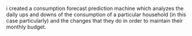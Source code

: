 i created a consumption forecast prediction machine which analyzes the daily ups and downs of the consumption of a particular household (in this case particularly) and the changes that they do in order to maintain their monthly budget.
